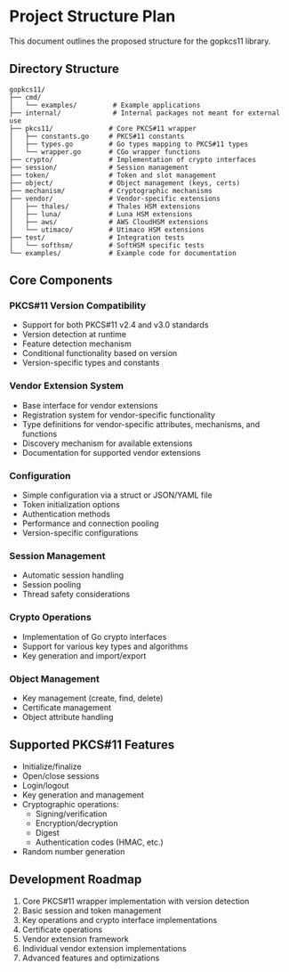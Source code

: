 # Project Structure Plan

This document outlines the proposed structure for the gopkcs11 library.

## Directory Structure

```
gopkcs11/
├── cmd/
│   └── examples/         # Example applications
├── internal/             # Internal packages not meant for external use
├── pkcs11/              # Core PKCS#11 wrapper
│   ├── constants.go     # PKCS#11 constants
│   ├── types.go         # Go types mapping to PKCS#11 types
│   └── wrapper.go       # CGo wrapper functions
├── crypto/              # Implementation of crypto interfaces
├── session/             # Session management
├── token/               # Token and slot management
├── object/              # Object management (keys, certs)
├── mechanism/           # Cryptographic mechanisms
├── vendor/              # Vendor-specific extensions
│   ├── thales/          # Thales HSM extensions
│   ├── luna/            # Luna HSM extensions
│   ├── aws/             # AWS CloudHSM extensions
│   └── utimaco/         # Utimaco HSM extensions
├── test/                # Integration tests
│   └── softhsm/         # SoftHSM specific tests
└── examples/            # Example code for documentation
```

## Core Components

### PKCS#11 Version Compatibility

- Support for both PKCS#11 v2.4 and v3.0 standards
- Version detection at runtime
- Feature detection mechanism
- Conditional functionality based on version
- Version-specific types and constants

### Vendor Extension System

- Base interface for vendor extensions
- Registration system for vendor-specific functionality
- Type definitions for vendor-specific attributes, mechanisms, and functions
- Discovery mechanism for available extensions
- Documentation for supported vendor extensions

### Configuration

- Simple configuration via a struct or JSON/YAML file
- Token initialization options
- Authentication methods
- Performance and connection pooling
- Version-specific configurations

### Session Management

- Automatic session handling
- Session pooling
- Thread safety considerations

### Crypto Operations

- Implementation of Go crypto interfaces
- Support for various key types and algorithms
- Key generation and import/export

### Object Management

- Key management (create, find, delete)
- Certificate management
- Object attribute handling

## Supported PKCS#11 Features

- Initialize/finalize
- Open/close sessions
- Login/logout
- Key generation and management
- Cryptographic operations:
  - Signing/verification
  - Encryption/decryption
  - Digest
  - Authentication codes (HMAC, etc.)
- Random number generation

## Development Roadmap

1. Core PKCS#11 wrapper implementation with version detection
2. Basic session and token management
3. Key operations and crypto interface implementations
4. Certificate operations
5. Vendor extension framework
6. Individual vendor extension implementations
7. Advanced features and optimizations